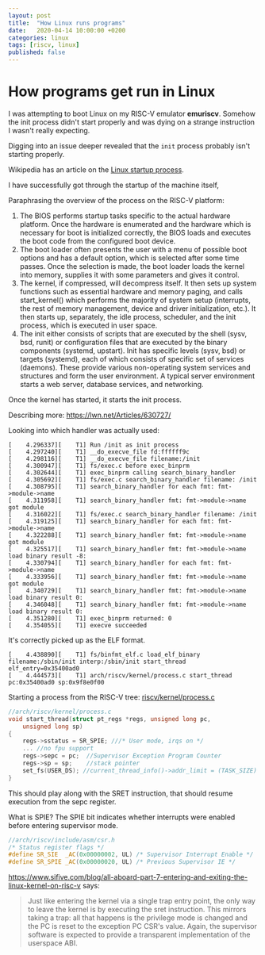 ```yaml
---
layout: post
title:  "How Linux runs programs"
date:   2020-04-14 10:00:00 +0200
categories: linux
tags: [riscv, linux]
published: false
---
```


# How programs get run in Linux

I was attempting to boot Linux on my RISC-V emulator  **emuriscv**.
Somehow the init process didn't start properly and was dying on a strange instruction I wasn't really expecting.

Digging into an issue deeper revealed that the `init` process probably isn't starting properly.

Wikipedia has an article on the [Linux startup process](https://en.wikipedia.org/wiki/Linux_startup_process).

I have successfully got through the startup of the machine itself, 

Paraphrasing the overview of the process on the RISC-V platform:
1. The BIOS performs startup tasks specific to the actual hardware platform. Once the hardware is enumerated and the hardware which is necessary for boot is initialized correctly, the BIOS loads and executes the boot code from the configured boot device.
2. The boot loader often presents the user with a menu of possible boot options and has a default option, which is selected after some time passes.  Once the selection is made, the boot loader loads the kernel into memory, supplies it with some parameters and gives it control.
3. The kernel, if compressed, will decompress itself. It then sets up system functions such as essential hardware and memory paging, and calls start_kernel() which performs the majority of system setup (interrupts, the rest of memory management, device and driver initialization, etc.). It then starts up, separately, the idle process, scheduler, and the init process, which is executed in user space.
4. The init either consists of scripts that are executed by the shell (sysv, bsd, runit) or configuration files that are executed by the binary components (systemd, upstart). Init has specific levels (sysv, bsd) or targets (systemd), each of which consists of specific set of services (daemons). These provide various non-operating system services and structures and form the user environment. A typical server environment starts a web server, database services, and networking.

Once the kernel has started, it starts the init process. 

Describing more: 
https://lwn.net/Articles/630727/

Looking into which handler was actually used:

```
[    4.296337][    T1] Run /init as init process
[    4.297240][    T1] __do_execve_file fd:ffffff9c
[    4.298116][    T1] __do_execve_file filename:/init
[    4.300947][    T1] fs/exec.c before exec_binprm
[    4.302644][    T1] exec_binprm calling search_binary_handler
[    4.305692][    T1] fs/exec.c search_binary_handler filename: /init
[    4.308795][    T1] search_binary_handler for each fmt: fmt->module->name
[    4.311958][    T1] search_binary_handler fmt: fmt->module->name got module
[    4.316022][    T1] fs/exec.c search_binary_handler filename: /init
[    4.319125][    T1] search_binary_handler for each fmt: fmt->module->name
[    4.322288][    T1] search_binary_handler fmt: fmt->module->name got module
[    4.325517][    T1] search_binary_handler fmt: fmt->module->name load binary result -8:
[    4.330794][    T1] search_binary_handler for each fmt: fmt->module->name
[    4.333956][    T1] search_binary_handler fmt: fmt->module->name got module
[    4.340729][    T1] search_binary_handler fmt: fmt->module->name load binary result 0:
[    4.346048][    T1] search_binary_handler fmt: fmt->module->name load binary result 0:
[    4.351280][    T1] exec_binprm returned: 0
[    4.354055][    T1] execve succeeded
```

It's correctly picked up as the ELF format.

```
[    4.438890][    T1] fs/binfmt_elf.c load_elf_binary filename:/sbin/init interp:/sbin/init start_thread elf_entry=0x35400ad0
[    4.444573][    T1] arch/riscv/kernel/process.c start_thread pc:0x35400ad0 sp:0x9f8e0f00
```

Starting a process from the RISC-V tree: [riscv/kernel/process.c](https://github.com/torvalds/linux/blob/8f3d9f354286745c751374f5f1fcafee6b3f3136/arch/riscv/kernel/process.c#L67)

```c
//arch/riscv/kernel/process.c
void start_thread(struct pt_regs *regs, unsigned long pc,
	unsigned long sp)
{
	regs->sstatus = SR_SPIE; ///* User mode, irqs on */
    ... //no fpu support
	regs->sepc = pc;  //Supervisor Exception Program Counter
	regs->sp = sp;    //stack pointer
	set_fs(USER_DS); //current_thread_info()->addr_limit = (TASK_SIZE) //The maximum size of a user process in bytes.
}
```

This should play along with the SRET instruction, that should resume execution from the sepc register.

What is SPIE?
The SPIE bit indicates whether interrupts were enabled before entering supervisor mode. 

```c
//arch/riscv/include/asm/csr.h
/* Status register flags */
#define SR_SIE	_AC(0x00000002, UL) /* Supervisor Interrupt Enable */
#define SR_SPIE	_AC(0x00000020, UL) /* Previous Supervisor IE */
```

https://www.sifive.com/blog/all-aboard-part-7-entering-and-exiting-the-linux-kernel-on-risc-v says:

> Just like entering the kernel via a single trap entry point, the only way to leave the kernel is by executing the sret instruction. This mirrors taking a trap: all that happens is the privilege mode is changed and the PC is reset to the exception PC CSR's value. Again, the supervisor software is expected to provide a transparent implementation of the userspace ABI.